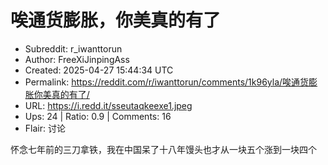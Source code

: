 # 唉通货膨胀，你美真的有了

- Subreddit: r_iwanttorun
- Author: FreeXiJinpingAss
- Created: 2025-04-27 15:44:34 UTC
- Permalink: https://reddit.com/r/iwanttorun/comments/1k96yla/唉通货膨胀你美真的有了/
- URL: https://i.redd.it/sseutaqkeexe1.jpeg
- Ups: 24 | Ratio: 0.9 | Comments: 16
- Flair: 讨论


怀念七年前的三刀拿铁，我在中国呆了十八年馒头也才从一块五个涨到一块四个

